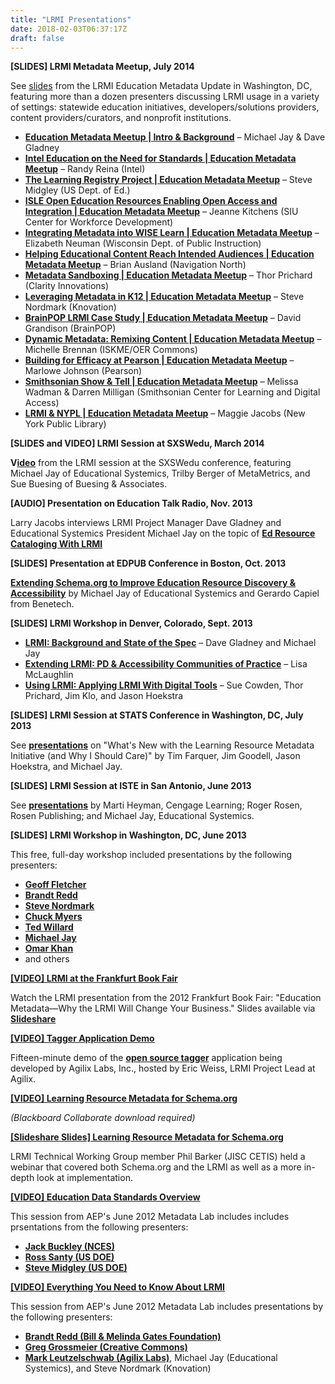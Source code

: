 ```yaml
---
title: "LRMI Presentations"
date: 2018-02-03T06:37:17Z
draft: false
---
```

<p><strong>[SLIDES] LRMI Metadata Meetup, July 2014</strong></p>
<p>See <a href="http://www.lrmi.net/education-metadata-meetup-presentations">slides</a> from the LRMI Education Metadata Update in Washington, DC, featuring more than a dozen presenters discussing LRMI usage in a variety of settings: statewide education initiatives, developers/solutions providers, content providers/curators, and nonprofit institutions.</p>
<ul>
<li><strong><a href="http://www.slideshare.net/edpublishers/education-metadata-meetup-intro-background" target="_blank">Education Metadata Meetup | Intro &amp; Background</a></strong> – Michael Jay &amp; Dave Gladney</li>
<li><strong><a href="https://www.slideshare.net/edpublishers/education-metadata-meetup" target="_blank">Intel Education on the Need for Standards | Education Metadata Meetup</a></strong> – Randy Reina (Intel)</li>
<li><strong><a href="https://www.slideshare.net/edpublishers/4-midgley" target="_blank">The Learning Registry Project | Education Metadata Meetup</a></strong> – Steve Midgley (US Dept. of Ed.)</li>
<li><strong><a href="https://www.slideshare.net/edpublishers/isle-open-education-resources-enabling-open-access-and-integration-education-metadata-meetup" target="_blank">ISLE Open Education Resources Enabling Open Access and Integration | Education Metadata Meetup</a></strong> – Jeanne Kitchens (SIU Center for Workforce Development)</li>
<li><strong><a href="https://www.slideshare.net/edpublishers/integrating-metadata-into-wise-learn" target="_blank">Integrating Metadata into WISE Learn | Education Metadata Meetup</a></strong> – Elizabeth Neuman (Wisconsin Dept. of Public Instruction)</li>
<li><strong><a href="https://www.slideshare.net/edpublishers/helping-educational-content-reach-intended-audiences-education-metadata-meetup" target="_blank">Helping Educational Content Reach Intended Audiences | Education Metadata Meetup</a></strong> – Brian Ausland (Navigation North)</li>
<li><strong><a href="https://www.slideshare.net/edpublishers/metadata-sandboxing-education-metadata-meetup" target="_blank">Metadata Sandboxing | Education Metadata Meetup</a></strong> – Thor Prichard (Clarity Innovations)</li>
<li><strong><a href="https://www.slideshare.net/edpublishers/leveraging-metadata-in-k12-education-metadata-meetup" target="_blank">Leveraging Metadata in K12 | Education Metadata Meetup</a></strong> – Steve Nordmark (Knovation)</li>
<li><strong><a href="https://www.slideshare.net/edpublishers/brainpop-lrmi-case-study-education-metadata-meetup " target="_blank">BrainPOP LRMI Case Study | Education Metadata Meetup</a></strong> – David Grandison (BrainPOP)</li>
<li><strong><a href="https://www.slideshare.net/edpublishers/dynamic-metadata-remixing-content-education-metadata-meetup" target="_blank">Dynamic Metadata: Remixing Content | Education Metadata Meetup</a></strong> – Michelle Brennan (ISKME/OER Commons)</li>
<li><strong><a href="https://www.slideshare.net/edpublishers/building-for-efficacy-at-pearson-education-metadata-meetup" target="_blank">Building for Efficacy at Pearson | Education Metadata Meetup</a></strong> – Marlowe Johnson (Pearson)</li>
<li><strong><a href="https://www.slideshare.net/edpublishers/smithsonian-show-tell-education-metadata-meetup" target="_blank">Smithsonian Show &amp; Tell | Education Metadata Meetup</a></strong> – Melissa Wadman &amp; Darren Milligan (Smithsonian Center for Learning and Digital Access)</li>
<li><strong><a href="https://www.slideshare.net/edpublishers/lrmi-nypl-education-metadata-meetup" target="_blank">LRMI &amp; NYPL | Education Metadata Meetup</a></strong> – Maggie Jacobs (New York Public Library)</li>
</ul>

<p><strong>[SLIDES and VIDEO] LRMI Session at SXSWedu, March 2014</strong></p>
<p><strong>V<a href="https://www.youtube.com/watch?v=3GDUZzAg_CY">ideo</a></strong> from the LRMI session at the SXSWedu conference, featuring Michael Jay of Educational Systemics, Trilby Berger of MetaMetrics, and Sue Buesing of Buesing &amp; Associates.</p>
<p><strong>[AUDIO] Presentation on Education Talk Radio, Nov. 2013</strong></p>
<p>Larry Jacobs interviews LRMI Project Manager Dave Gladney and Educational Systemics President Michael Jay on the topic of <strong><a href="http://www.blogtalkradio.com/edutalk/2013/11/07/ed-resource-cataloging-with-lrmi-1">Ed Resource Cataloging With LRMI</a></strong></p>
<p style="text-align: left;"><strong>[SLIDES] Presentation at EDPUB Conference in Boston, Oct. 2013</strong></p>
<p><strong><a href="http://www.slideshare.net/gcapiel/edupub-2013-schemaorg-lrmi-and-a11y-for-discovery">Extending Schema.org to Improve Education Resource Discovery &amp; Accessibility</a></strong> by Michael Jay of Educational Systemics and Gerardo Capiel from Benetech.</p>
<p style="text-align: left;"><strong>[SLIDES] LRMI Workshop in Denver, Colorado, Sept. 2013</strong></p>

<ul>
<li><strong><a href="http://www.slideshare.net/edpublishers/lrmi-overview">LRMI: Background and State of the Spec</a></strong> – Dave Gladney and Michael Jay</li>
<li><strong><a href="http://www.slideshare.net/edpublishers/extending-lrmi-mc-laughlin-iskme">Extending LRMI: PD &amp; Accessibility Communities of Practice</a></strong> – Lisa McLaughlin</li>
<li><strong><a href="http://www.slideshare.net/edpublishers/in-bloom-slides">Using LRMI: Applying LRMI With Digital Tools</a></strong> – Sue Cowden, Thor Prichard, Jim Klo, and Jason Hoekstra</li>
</ul>

<p><strong>[SLIDES] LRMI Session at STATS Conference in Washington, DC, July 2013</strong></p>

<p style="text-align: left;">See <strong><a href="http://www.slideshare.net/timfarquer/statsdclrmi">presentations</a></strong> on "What's New with the Learning Resource Metadata Initiative (and Why I Should Care)" by Tim Farquer, Jim Goodell, Jason Hoekstra, and Michael Jay.</p>

<p style="text-align: left;"><strong>[SLIDES] LRMI Session at ISTE in San Antonio, June 2013</strong></p>

<p style="text-align: left;">See <strong><a href="http://www.slideshare.net/edpublishers/compiled-lrmi-iste13-presentation">presentations</a></strong> by Marti Heyman, Cengage Learning; Roger Rosen, Rosen Publishing; and Michael Jay, Educational Systemics.</p>

<p style="text-align: left;"><strong>[SLIDES] LRMI Workshop in Washington, DC, June 2013</strong></p>
<p>This free, full-day workshop included presentations by the following presenters:</p>
<ul>
<li><strong><a href="http://www.slideshare.net/edpublishers/riding-the-wave-of-education-data">Geoff Fletcher</a></strong></li>
<li><strong><a href="http://www.slideshare.net/edpublishers/redd-2013-0605-lrmi-educationalalignment">Brandt Redd</a></strong></li>
<li><strong><a href="http://www.slideshare.net/edpublishers/nordmark-lrmi-workshopknovationstandards-alignmentfinal">Steve Nordmark</a></strong></li>
<li><strong><a href="http://www.slideshare.net/edpublishers/myers-accessibility-metadatacommonsense">Chuck Myers</a></strong></li>
<li><strong><a href="http://www.slideshare.net/edpublishers/science-standards-the-next-generation">Ted Willard</a></strong></li>
<li><strong><a href="http://www.slideshare.net/edpublishers/jay-cic-lrmipreso130605">Michael Jay</a></strong></li>
<li><strong><a href="http://www.slideshare.net/edpublishers/kahn-lrmi-workshop">Omar Khan</a></strong></li>
<li>and others</li>
</ul>

<p><strong><a title="LRMI presentation from the Frankfurt Book Fair" href="http://www.lrmi.net/lrmi-at-the-frankfurt-book-fair">[VIDEO] LRMI at the Frankfurt Book Fair</a></strong></p>
<p>Watch the LRMI presentation from the 2012 Frankfurt Book Fair: "Education Metadata—Why the LRMI Will Change Your Business." Slides available via <strong><a title="Education Metadata - Slides" href="http://www.slideshare.net/edpublishers/education-metadatawhy-the-lrmi-will-change-your-business-14773082">Slideshare</a></strong></p>
<p><strong><a title="LRMI Tagger Application Demo Video" href="http://www.youtube.com/watch?v=Sleh-ZGQ9mM&amp;feature=plcp" target="_blank"><strong>[VIDEO] Tagger Application Demo</strong></a></strong></p>
<p>Fifteen-minute demo of the <a title="LRMI Tagger Application Demo Video" href="http://www.youtube.com/watch?v=Sleh-ZGQ9mM&amp;feature=plcp" target="_blank"><strong>open source tagger</strong></a> application being developed by Agilix Labs, Inc., hosted by Eric Weiss, LRMI Project Lead at Agilix.</p>
<p><strong><a href="https://sas.elluminate.com/site/external/recording/playback/link/meeting.jnlp?suid=M.9112F5851322356D16A5444AA6D7AF&amp;sid=2009077" target="_blank">[VIDEO] Learning Resource Metadata for Schema.org</a></strong></p>

<p><em>(Blackboard Collaborate download required)</em></p>

<p><strong><a href="http://www.slideshare.net/philb/learning-resource-metadata-for-schemaorg" target="_blank">[Slideshare Slides] Learning Resource Metadata for Schema.org</a></strong></p>
<p>LRMI Technical Working Group member Phil Barker (JISC CETIS) held a webinar that covered both Schema.org and the LRMI as well as a more in-depth look at implementation.</p>
<p><strong><a title="Education Data Standards Overview - LRMI Metadata Lab" href="http://youtu.be/fegqBgx0_g4" target="_blank">[VIDEO] Education Data Standards Overview<br />
</a></strong></p>
<p>This session from AEP's June 2012 Metadata Lab includes includes prsentations from the following presenters:</p>
<ul>
<li><strong><a title="Jack Buckley's slides on Slideshare" href="http://www.slideshare.net/edpublishers/common-education-data-standards-jack-buckley" target="_blank">Jack Buckley (NCES)</a></strong></li>
<li><strong><a title="Ross Santy's slides on Slideshare" href="http://www.slideshare.net/edpublishers/santy-mdl-060412-13238082" target="_blank">Ross Santy (US DOE)</a></strong></li>
<li><strong><a title="Steve Midgley's slides on Slideshare" href="http://www.slideshare.net/edpublishers/learning-registry-steve-midgley" target="_blank">Steve Midgley (US DOE)</a></strong></li>
</ul>

<p><strong><a title="Everything You Need to Know About LRMI" href="http://youtu.be/w-PTzmvJGv0" target="_blank">[VIDEO] Everything You Need to Know About LRMI</a></strong></p>
<p>This session from AEP's June 2012 Metadata Lab includes presentations by the following presenters:</p>
<ul>
<li><strong><a title="Brandt Redd's slides on Slideshare" href="http://www.slideshare.net/edpublishers/lrmi-in-context-brandt-redd" target="_blank">Brandt Redd (Bill &amp; Melinda Gates Foundation)</a></strong></li>
<li><strong><a title="Greg Grossmeier's slides on Slideshare" href="http://www.slideshare.net/edpublishers/grossmeier-lrmi-060412" target="_blank">Greg Grossmeier (Creative Commons)</a></strong></li>
<li><strong><a title="Mark Luetzelschwab's slides on Slideshare" href="http://www.slideshare.net/edpublishers/lrmi-tagger-and-search-tools-mark-luetzelschwab" target="_blank">Mark Leutzelschwab (Agilix Labs)</a></strong>, Michael Jay (Educational Systemics), and Steve Nordmark (Knovation)</li>
</ul>
